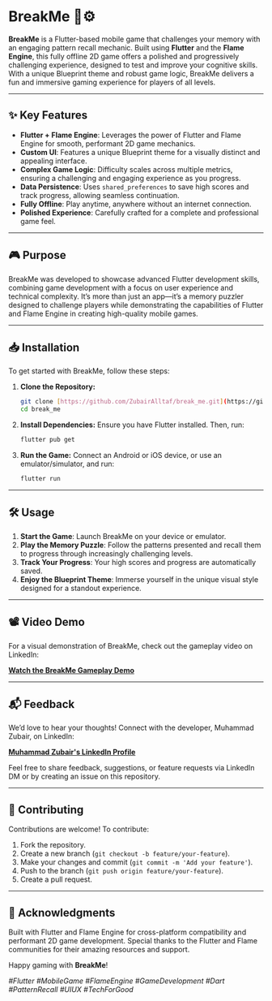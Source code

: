 # BreakMe 🧠⚙️

**BreakMe** is a Flutter-based mobile game that challenges your memory with an engaging pattern recall mechanic. Built using **Flutter** and the **Flame Engine**, this fully offline 2D game offers a polished and progressively challenging experience, designed to test and improve your cognitive skills. With a unique Blueprint theme and robust game logic, BreakMe delivers a fun and immersive gaming experience for players of all levels.

---

## ✨ Key Features

* **Flutter + Flame Engine**: Leverages the power of Flutter and Flame Engine for smooth, performant 2D game mechanics.
* **Custom UI**: Features a unique Blueprint theme for a visually distinct and appealing interface.
* **Complex Game Logic**: Difficulty scales across multiple metrics, ensuring a challenging and engaging experience as you progress.
* **Data Persistence**: Uses `shared_preferences` to save high scores and track progress, allowing seamless continuation.
* **Fully Offline**: Play anytime, anywhere without an internet connection.
* **Polished Experience**: Carefully crafted for a complete and professional game feel.

---

## 🎮 Purpose

BreakMe was developed to showcase advanced Flutter development skills, combining game development with a focus on user experience and technical complexity. It’s more than just an app—it’s a memory puzzler designed to challenge players while demonstrating the capabilities of Flutter and Flame Engine in creating high-quality mobile games.

---

## 📥 Installation

To get started with BreakMe, follow these steps:

1.  **Clone the Repository:**
    ```sh
    git clone [https://github.com/ZubairAlltaf/break_me.git](https://github.com/ZubairAlltaf/break_me.git)
    cd break_me
    ```

2.  **Install Dependencies:**
    Ensure you have Flutter installed. Then, run:
    ```sh
    flutter pub get
    ```

3.  **Run the Game:**
    Connect an Android or iOS device, or use an emulator/simulator, and run:
    ```sh
    flutter run
    ```

---

## 🛠 Usage

1.  **Start the Game**: Launch BreakMe on your device or emulator.
2.  **Play the Memory Puzzle**: Follow the patterns presented and recall them to progress through increasingly challenging levels.
3.  **Track Your Progress**: Your high scores and progress are automatically saved.
4.  **Enjoy the Blueprint Theme**: Immerse yourself in the unique visual style designed for a standout experience.

---

## 📽 Video Demo

For a visual demonstration of BreakMe, check out the gameplay video on LinkedIn:

**[Watch the BreakMe Gameplay Demo](https://www.linkedin.com/posts/muhammad-zubair-215172376_flutter-appdevelopment-mobilegames-activity-7357264993861488642-NwOZ)**

---

## 📬 Feedback

We’d love to hear your thoughts! Connect with the developer, Muhammad Zubair, on LinkedIn:

**[Muhammad Zubair's LinkedIn Profile](https://www.linkedin.com/in/muhammad-zubair-allaf/)**

Feel free to share feedback, suggestions, or feature requests via LinkedIn DM or by creating an issue on this repository.

---

## 🌟 Contributing

Contributions are welcome! To contribute:

1.  Fork the repository.
2.  Create a new branch (`git checkout -b feature/your-feature`).
3.  Make your changes and commit (`git commit -m 'Add your feature'`).
4.  Push to the branch (`git push origin feature/your-feature`).
5.  Create a pull request.

---

## 🙌 Acknowledgments

Built with Flutter and Flame Engine for cross-platform compatibility and performant 2D game development. Special thanks to the Flutter and Flame communities for their amazing resources and support.

Happy gaming with **BreakMe**!

*#Flutter #MobileGame #FlameEngine #GameDevelopment #Dart #PatternRecall #UIUX #TechForGood*

